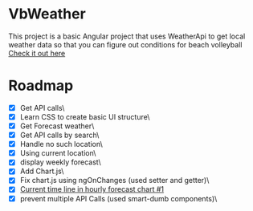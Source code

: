 # VbWeather

This project is a basic Angular project that uses WeatherApi to get local weather data so that you can figure out conditions for beach volleyball
[Check it out here](https://mrdude8391.github.io/vb-weather/home)

# Roadmap

- [x] Get API calls\
- [x] Learn CSS to create basic UI structure\
- [x] Get Forecast weather\
- [x] Get API calls by search\
- [x] Handle no such location\
- [x] Using current location\
- [x] display weekly forecast\
- [x] Add Chart.js\
- [x] Fix chart.js using ngOnChanges (used setter and getter)\
- [x] [Current time line in hourly forecast chart #1](https://github.com/mrdude8391/vb-weather/issues/1)
- [x] prevent multiple API Calls (used smart-dumb components)\
